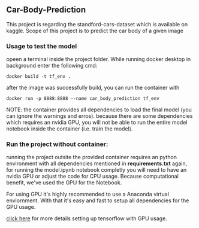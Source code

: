 ## Car-Body-Prediction

This project is regarding the standford-cars-dataset which is available on kaggle.
Scope of this project is to predict the car body of a given image

### Usage to test the model 

opeen a terminal inside the project folder. While running docker desktop in background enter the following cmd: 

```docker build -t tf_env .```

after the image was successfully build, you can run the container with 

```docker run -p 8888:8888 --name car_body_prediction tf_env```

NOTE: the container provides all dependencies to load the final model (you can ignore the warnings and erros). 
      because there are some dependencies which requires an nvidia GPU, you will not be able to run the entire model notebook inside the container (i.e. train the model). 

### Run the project without container: 
running the project outsite the provided container requires an python environment with all dependencies mentioned in **requirements.txt**
again, for running the model.ipynb notebook completly you will need to have an nvidia GPU or adjust the code for CPU usage. 
Because computational benefit, we've used the GPU for the Notebook. 

For using GPU it's highly recommended to use a Anaconda virtual enviornment. With that it's easy and fast to setup all dependencies 
for the GPU usage. 

[click here](https://www.tensorflow.org/install/pip) for more details setting up tensorflow with GPU usage. 

